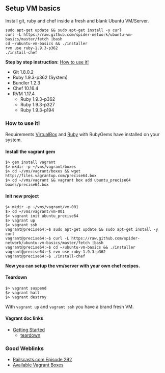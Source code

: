 Setup VM basics
---------------
Install git, ruby and chef inside a fresh and blank Ubuntu VM/Server.

    sudo apt-get update && sudo apt-get install -y curl
    curl -L https://raw.github.com/spider-network/ubuntu-vm-basics/master/fetch |bash
    cd ~/ubuntu-vm-basics && ./installer
    rvm use ruby-1.9.3-p362
    ./install-chef

**Step by step instruction:** [How to use it!](#how-to-use-it)

* Git 1.8.0.2
* Ruby 1.9.3-p362 (System)
* Bundler 1.2.3
* Chef 10.16.4
* RVM 1.17.4
  * Ruby 1.9.3-p362
  * Ruby 1.9.3-p327
  * Ruby 1.9.3-p194


### How to use it!
Requirements [VirtualBox](https://www.virtualbox.org/) and [Ruby](http://www.ruby-lang.org/en/) with RubyGems have installed on your system.

#### Install the vagrant gem
    $> gem install vagrant
    $> mkdir -p ~/vms/vagrant/boxes
    $> cd ~/vms/vagrant/boxes && wget http://files.vagrantup.com/precise64.box
    $> cd ~/vms/vagrant && vagrant box add ubuntu_precise64 boxes/precise64.box

#### Init new project
    $> mkdir -p ~/vms/vagrant/vm-001
    $> cd ~/vms/vagrant/vm-001
    $> vagrant init ubuntu_precise64
    $> vagrant up
    $> vagrant ssh
    vagrant@precise64:~$ sudo apt-get update && sudo apt-get install -y curl
    vagrant@precise64:~$ curl -L https://raw.github.com/spider-network/ubuntu-vm-basics/master/fetch |bash
    vagrant@precise64:~$ cd ~/ubuntu-vm-basics && ./installer
    vagrant@precise64:~$ rvm use ruby-1.9.3-p362
    vagrant@precise64:~$ ./install-chef

**Now you can setup the vm/server with your own chef recipes.**

#### Teardown
    $> vagrant suspend
    $> vagrant halt
    $> vagrant destroy

With `vagrant up` and `vagrant ssh` you have a brand fresh VM.


#### Vagrant doc links
* [Getting Started](http://vagrantup.com/v1/docs/getting-started/index.html)
  * [teardown](http://vagrantup.com/v1/docs/getting-started/teardown.html)

### Good Weblinks
* [Railscasts.com Episode 292](http://railscasts.com/episodes/292-virtual-machines-with-vagrant)
* [Available Vagrant Boxes](http://www.vagrantbox.es)
